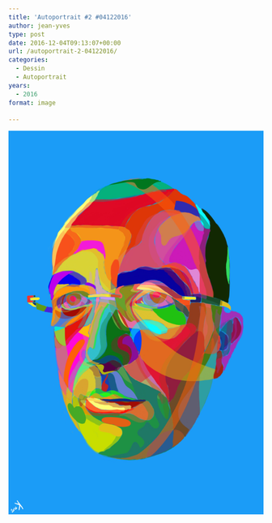 ```yaml
---
title: 'Autoportrait #2 #04122016'
author: jean-yves
type: post
date: 2016-12-04T09:13:07+00:00
url: /autoportrait-2-04122016/
categories:
  - Dessin
  - Autoportrait
years:
  - 2016
format: image

---
```

![Autoportrait #2 #04122016](./Autoportrait_2.jpg)